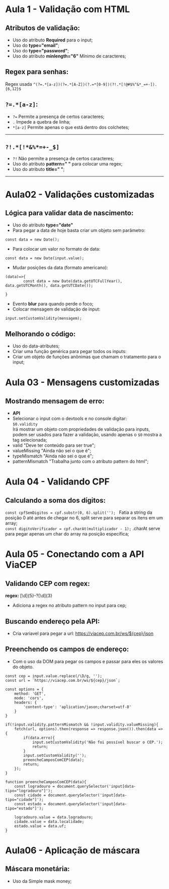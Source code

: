 # Aula 1  - Validação com HTML
## Atributos de validação:  
- Uso do atributo **Required** para o input;  
- Uso do **type="email"**;  
- Uso do **type="password"**;  
- Uso do atributo **minlength="6"** Mínimo de caracteres;  
## Regex para senhas:  
Regex usada ```^(?=.*[a-z])(?=.*[A-Z])(?.=*[0-9])(?!.*[!@#$%^&*_=+-]).{6,12}$```  
## ```?=.*[a-z]```:  
- ```?=``` Permite a presença de certos caracteres;  
- ```.``` Impede a quebra de linha;  
- ```*[a-z]``` Permite apenas o que está dentro dos colchetes;  
---
## ```?!.*[!*&%*=+-_$]``` 
- ```?!``` Não permite a presença de certos caracteres;  
- Uso do atributo **pattern=" "** para colocar uma regex;  
- Uso do atributo **title=" "**;  
---

# Aula02 - Validações customizadas
## Lógica para validar data de nascimento:  
- Uso do atributo **type="date"**
- Para pegar a data de hoje basta criar um objeto sem parâmetro:  
```
const data = new Date();
```
- Para colocar um valor no formato de data:  
```
const data = new Date(input.value);
```
- Mudar posições da data (formato americano):  
```
(data)=>{
		const data = new Date(data.getUTCFullYear(), data.getUTCMonth(), data.getUTCDate());

}
```
- Evento **blur** para quando perde o foco;
- Colocar mensagem de validação de input:  
```
input.setCustomValidity(mensagem);
```
## Melhorando o código:  
- Uso do data-atributes;  
- Criar uma função genérica para pegar todos os inputs:  
- Criar um objeto de funções anônimas que chamam o tratamento para o input;

# Aula 03 - Mensagens customizadas  
## Mostrando mensagem de erro:  
- **API**
- Selecionar o input com o devtools e no console digitar:  
```$0.validity```  
	Irá mostrar um objeto com propriedades de validação para inputs, podem ser usados para fazer a validação, usando apenas o ```$0``` mostra a tag selecionada;  
- valid "Deve ter conteúdo para ser true";  
- valueMissing "Ainda não sei o que é";  
- typeMismatch "Ainda não sei o que é";  
- patternMismatch "Trabalha junto com o atributo pattern do html";  
# Aula 04 - Validando CPF
## Calculando a soma dos dígitos:  
```const cpfSemDigitos = cpf.substr(0, 6).split(''); ``` Fatia a string da posição 0 até antes de chegar no 6, split serve para separar os itens em um array;  
```const digitoVerificador = cpf.charAt(multiplicador - 1);``` .charAt serve para pegar apenas um char do array na posição específica;  

# Aula 05 - Conectando com a API ViaCEP
## Validando CEP com regex:  
**regex:**  [\d]{5}-?[\d]{3}  
- Adiciona a regex no atributo pattern no input para cep;

## Buscando endereço pela API:  
- Cria variavel para pegar a url: https://viacep.com.br/ws/${cep}/json

## Preenchendo os campos de endereço:
- Com o uso da DOM para pegar os campos e passar para eles os valores do objeto.  

```
const cep = input.value.replace(/\D/g, '');
const url = `https://viacep.com.br/ws/${cep}/json`;

const options = {
	method: 'GET',
	mode: 'cors',
	headers: {
		'content-type': 'aplication/jason;charset=utf-8'
	}
}

if(!input.validity.patternMismatch && !input.validity.valueMissing){
	fetch(url, options).then(response => response.json()).then(data => {
		if(data.erro){
			input.setCustomValidity('Não foi possível buscar o CEP.');
			return;
		}
		input.setCustomValidity('');
		preencheCamposComCEP(data);
		return;
	});
}

function preencheCamposComCEP(data){
	const logradouro = document.querySelector('input[data-tipo="logradouro"]');
	const cidade = document.querySelector('input[data-tipo="cidade"]');
	const estado = document.querySelector('input[data-tipo="estado"]');

	logradouro.value = data.logradouro;
	cidade.value = data.localidade;
	estado.value = data.uf;
}
```

# Aula06 - Aplicação de máscara
## Máscara monetária:  
- Uso da Simple mask money;  